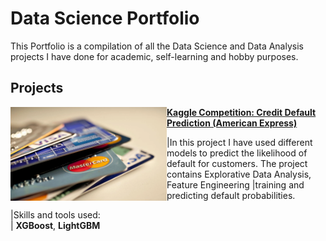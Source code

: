# Data Science Portfolio
This Portfolio is a compilation of all the Data Science and Data Analysis projects I have done for academic, self-learning and hobby purposes. 

## Projects
<img align="left" width="250" height="150" src="https://github.com/pyagoubi/Portfolio/blob/main/images/credit_cards.jpeg"> **[Kaggle Competition: Credit Default Prediction (American Express)](https://github.com/pyagoubi/Credit-Default-Prediction)**


|In this project I have used different models to predict the likelihood of default for customers. The project contains Explorative Data Analysis, Feature Engineering |training and predicting default probabilities.

|Skills and tools used:  
| **XGBoost**, **LightGBM**


